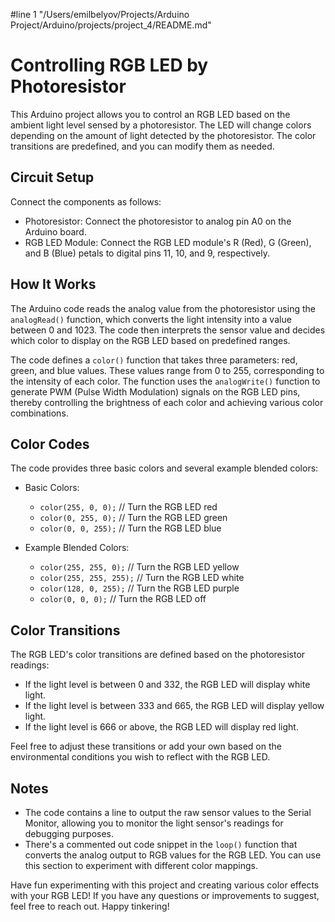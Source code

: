 #line 1 "/Users/emilbelyov/Projects/Arduino Project/Arduino/projects/project_4/README.md"
# Controlling RGB LED by Photoresistor

This Arduino project allows you to control an RGB LED based on the ambient light level sensed by a photoresistor. The LED will change colors depending on the amount of light detected by the photoresistor. The color transitions are predefined, and you can modify them as needed.

## Circuit Setup

Connect the components as follows:

- Photoresistor: Connect the photoresistor to analog pin A0 on the Arduino board.
- RGB LED Module: Connect the RGB LED module's R (Red), G (Green), and B (Blue) petals to digital pins 11, 10, and 9, respectively.

## How It Works

The Arduino code reads the analog value from the photoresistor using the `analogRead()` function, which converts the light intensity into a value between 0 and 1023. The code then interprets the sensor value and decides which color to display on the RGB LED based on predefined ranges.

The code defines a `color()` function that takes three parameters: red, green, and blue values. These values range from 0 to 255, corresponding to the intensity of each color. The function uses the `analogWrite()` function to generate PWM (Pulse Width Modulation) signals on the RGB LED pins, thereby controlling the brightness of each color and achieving various color combinations.

## Color Codes

The code provides three basic colors and several example blended colors:

- Basic Colors:
  - `color(255, 0, 0);` // Turn the RGB LED red
  - `color(0, 255, 0);` // Turn the RGB LED green
  - `color(0, 0, 255);` // Turn the RGB LED blue

- Example Blended Colors:
  - `color(255, 255, 0);` // Turn the RGB LED yellow
  - `color(255, 255, 255);` // Turn the RGB LED white
  - `color(128, 0, 255);` // Turn the RGB LED purple
  - `color(0, 0, 0);` // Turn the RGB LED off

## Color Transitions

The RGB LED's color transitions are defined based on the photoresistor readings:

- If the light level is between 0 and 332, the RGB LED will display white light.
- If the light level is between 333 and 665, the RGB LED will display yellow light.
- If the light level is 666 or above, the RGB LED will display red light.

Feel free to adjust these transitions or add your own based on the environmental conditions you wish to reflect with the RGB LED.

## Notes

- The code contains a line to output the raw sensor values to the Serial Monitor, allowing you to monitor the light sensor's readings for debugging purposes.
- There's a commented out code snippet in the `loop()` function that converts the analog output to RGB values for the RGB LED. You can use this section to experiment with different color mappings.

Have fun experimenting with this project and creating various color effects with your RGB LED! If you have any questions or improvements to suggest, feel free to reach out. Happy tinkering!